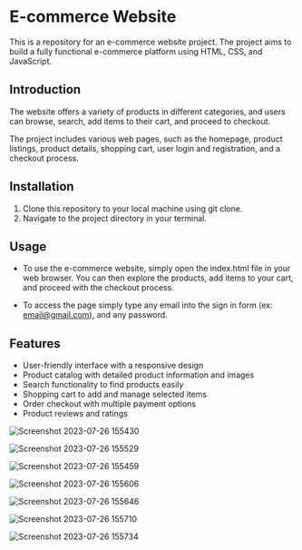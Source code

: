 # E-commerce Website

This is a repository for an e-commerce website project. The project aims to build a fully functional e-commerce platform using HTML, CSS, and JavaScript.

## Introduction
The website offers a variety of products in different categories, and users can browse, search, add items to their cart, and proceed to checkout.

The project includes various web pages, such as the homepage, product listings, product details, shopping cart, user login and registration, and a checkout process.

## Installation
1. Clone this repository to your local machine using git clone.
2. Navigate to the project directory in your terminal.

## Usage
- To use the e-commerce website, simply open the index.html file in your web browser. You can then explore the products, add items to your cart, and proceed with the checkout process.

- To access the page simply type any email into the sign in form (ex: email@gmail.com), and any password.

## Features
- User-friendly interface with a responsive design
- Product catalog with detailed product information and images
- Search functionality to find products easily
- Shopping cart to add and manage selected items
- Order checkout with multiple payment options
- Product reviews and ratings


![Screenshot 2023-07-26 155430](https://github.com/jcar512/e-Mercado/assets/110567627/f3f37d44-6b2b-412c-ad95-fad70f4dec27)


![Screenshot 2023-07-26 155529](https://github.com/jcar512/e-Mercado/assets/110567627/ed64e0f7-cdec-4bc0-8bf7-2e9f4879fa97)


![Screenshot 2023-07-26 155459](https://github.com/jcar512/e-Mercado/assets/110567627/c067d4f2-d503-4bc0-b4c2-8258ad05bee9)


![Screenshot 2023-07-26 155606](https://github.com/jcar512/e-Mercado/assets/110567627/2e998516-ca29-49dd-8684-d200d341fd7a)


![Screenshot 2023-07-26 155646](https://github.com/jcar512/e-Mercado/assets/110567627/5826a869-1253-4c2a-95b9-8c0bdfbcb3d3)


![Screenshot 2023-07-26 155710](https://github.com/jcar512/e-Mercado/assets/110567627/ca15db09-b0f7-47a5-84a4-288eb3fb9a48)


![Screenshot 2023-07-26 155734](https://github.com/jcar512/e-Mercado/assets/110567627/8e4d2a96-16e6-46a0-922c-cec635be6bd2)



